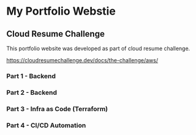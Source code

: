 # My Portfolio Webstie

## Cloud Resume Challenge

This portfolio website was developed as part of cloud resume challenge.

https://cloudresumechallenge.dev/docs/the-challenge/aws/


### Part 1 - Backend

### Part 2 - Backend

### Part 3 - Infra as Code (Terraform)

### Part 4 - CI/CD Automation

